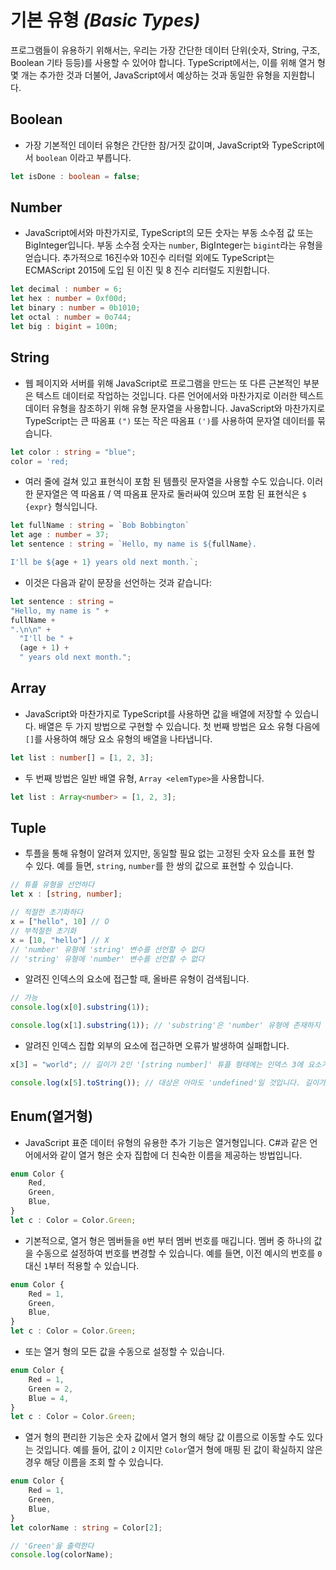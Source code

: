 # 기본 유형  _(Basic Types)_

프로그램들이 유용하기 위해서는, 우리는 가장 간단한 데이터 단위(숫자, String, 구조, Boolean 기타 등등)를 사용할 수 있어야 합니다. 
TypeScript에서는, 이를 위해 열거 형 몇 개는 추가한 것과 더불어, JavaScript에서 예상하는 것과 동일한 유형을 지원합니다.

## Boolean
* 가장 기본적인 데이터 유형은 간단한 참/거짓 값이며, JavaScript와 TypeScript에서 `boolean` 이라고 부릅니다.
``` typescript
let isDone : boolean = false;
```

## Number
* JavaScript에서와 마찬가지로, TypeScript의 모든 숫자는 부동 소수점 값 또는 BigInteger입니다. 부동 소수점 숫자는 `number`, BigInteger는 `bigint`라는 유형을 얻습니다. 추가적으로 16진수와 10진수 리터럴 외에도 TypeScript는 ECMAScript 2015에 도입 된 이진 및 8 진수 리터럴도 지원합니다.
``` typescript
let decimal : number = 6;
let hex : number = 0xf00d;
let binary : number = 0b1010;
let octal : number = 0o744;
let big : bigint = 100n;
```

## String
* 웹 페이지와 서버를 위해 JavaScript로 프로그램을 만드는 또 다른 근본적인 부분은 텍스트 데이터로 작업하는 것입니다. 다른 언어에서와 마찬가지로 이러한 텍스트 데이터 유형을 참조하기 위해 유형 문자열을 사용합니다. JavaScript와 마찬가지로 TypeScript는 큰 따옴표 `(")` 또는 작은 따옴표 `(')`를 사용하여 문자열 데이터를 묶습니다.
``` typescript
let color : string = "blue";
color = 'red;
```
* 여러 줄에 걸쳐 있고 표현식이 포함 된 템플릿 문자열을 사용할 수도 있습니다. 이러한 문자열은 역 따옴표 / 역 따옴표 문자로 둘러싸여 있으며 포함 된 표현식은 `$ {expr}` 형식입니다. 

``` typescript
let fullName : string = `Bob Bobbington`
let age : number = 37;
let sentence : string = `Hello, my name is ${fullName}.

I'll be ${age + 1} years old next month.`;
```
* 이것은 다음과 같이 문장을 선언하는 것과 같습니다:
``` typescript
let sentence : string =
"Hello, my name is " +
fullName +
".\n\n" +
  "I'll be " +
  (age + 1) +
  " years old next month.";
```

## Array
* JavaScript와 마찬가지로 TypeScript를 사용하면 값을 배열에 저장할 수 있습니다. 배열은 두 가지 방법으로 구현할 수 있습니다. 
첫 번째 방법은 요소 유형 다음에 `[]`를 사용하여 해당 요소 유형의 배열을 나타냅니다.
``` typescript
let list : number[] = [1, 2, 3];
``` 

* 두 번째 방법은 일반 배열 유형, `Array <elemType>`을 사용합니다.
``` TypeScript
let list : Array<number> = [1, 2, 3];
```

## Tuple
* 투플을 통해 유형이 알려져 있지만, 동일할 필요 없는 고정된 숫자 요소를 표현 할 수 있다. 예를 들면, `string`, `number`를 한 쌍의 값으로 표현할 수 있습니다.

``` typeScript
// 튜플 유형을 선언하다
let x : [string, number];

// 적절한 초기화하다
x = ["hello", 10] // O
// 부적절한 초기화
x = [10, "hello"] // X
// 'number' 유형에 'string' 변수를 선언할 수 없다
// 'string' 유형에 'number' 변수를 선언할 수 없다
```

* 알려진 인덱스의 요소에 접근할 때, 올바른 유형이 검색됩니다.

``` typeScript
// 가능
console.log(x[0].substring(1));

console.log(x[1].substring(1)); // 'substring'은 'number' 유형에 존재하지 않기 때문에 경고창이 뜹니다.
``` 
* 알려진 인덱스 집합 외부의 요소에 접근하면 오류가 발생하여 실패합니다.

``` typeScript
x[3] = "world"; // 길이가 2인 '[string number]' 튜플 형태에는 인덱스 3에 요소가 없기 때문에 에러가 발생합니다.

console.log(x[5].toString()); // 대상은 아마도 'undefined'일 것입니다. 길이가 2인 '[string number]' 튜플 형태에는 인덱스 5에 요소가 없습니다.
``` 

## Enum(열거형)
* JavaScript 표준 데이터 유형의 유용한 추가 기능은 열거형입니다. C#과 같은 언어에서와 같이 열거 형은 숫자 집합에 더 친숙한 이름을 제공하는 방법입니다.
``` typeScript
enum Color {
    Red,
    Green,
    Blue,
}
let c : Color = Color.Green;
``` 
* 기본적으로, 열거 형은 멤버들을 `0`번 부터 멤버 번호를 매깁니다. 멤버 중 하나의 값을 수동으로 설정하여 번호를 변경할 수 있습니다. 예를 들면, 이전 예시의 번호를 `0` 대신 `1`부터 적용할 수 있습니다.  
``` typeScript
enum Color {
    Red = 1,
    Green,
    Blue,
}
let c : Color = Color.Green;
``` 
* 또는 열거 형의 모든 값을 수동으로 설정할 수 있습니다. 
``` typeScript
enum Color {
    Red = 1,
    Green = 2,
    Blue = 4,
}
let c : Color = Color.Green;
``` 
* 열거 형의 편리한 기능은 숫자 값에서 열거 형의 해당 값 이름으로 이동할 수도 있다는 것입니다. 예를 들어, 값이 `2` 이지만 `Color`열거 형에 매핑 된 값이 확실하지 않은 경우 해당 이름을 조회 할 수 있습니다. 

``` typeScript
enum Color {
    Red = 1,
    Green,
    Blue,
}
let colorName : string = Color[2];

// 'Green'을 출력한다
console.log(colorName);
```
